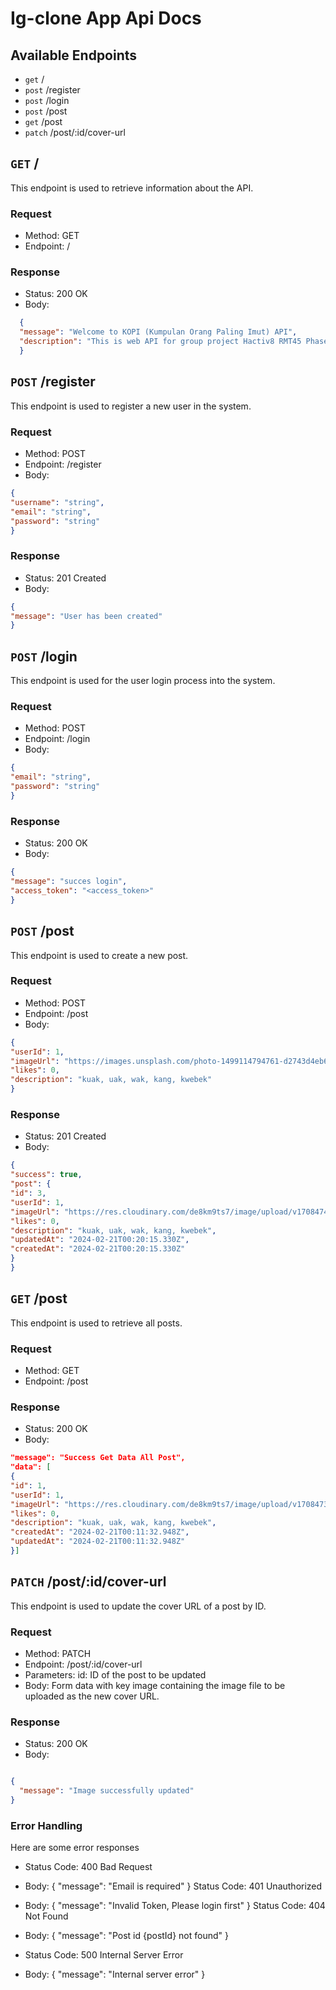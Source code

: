 # Ig-clone App Api Docs

## Available Endpoints

- `get` /
- `post` /register
- `post` /login
- `post` /post
- `get` /post
- `patch` /post/:id/cover-url

## `GET` /

This endpoint is used to retrieve information about the API.

### Request

- Method: GET
- Endpoint: /

### Response

- Status: 200 OK
- Body:
```json
  {
  "message": "Welcome to KOPI (Kumpulan Orang Paling Imut) API",
  "description": "This is web API for group project Hactiv8 RMT45 Phase2"
  }
  ```

## `POST` /register

This endpoint is used to register a new user in the system.

### Request

- Method: POST
- Endpoint: /register
- Body:
```json
{
"username": "string",
"email": "string",
"password": "string"
}
```
### Response

- Status: 201 Created
- Body:
```json
{
"message": "User has been created"
}
```
## `POST` /login

This endpoint is used for the user login process into the system.

### Request

- Method: POST
- Endpoint: /login
- Body:
```json
{
"email": "string",
"password": "string"
}
```
### Response

- Status: 200 OK
- Body:
```json
{
"message": "succes login",
"access_token": "<access_token>"
}
```
## `POST` /post

This endpoint is used to create a new post.

### Request

- Method: POST
- Endpoint: /post
- Body:
```json
{
"userId": 1,
"imageUrl": "https://images.unsplash.com/photo-1499114794761-d2743d4eb6f2?q=80&w=1470&auto=format&fit=crop&ixlib=rb-4.0.3&ixid=M3wxMjA3fDB8MHxwaG90by1wYWdlfHx8fGVufDB8fHx8fA%3D%3D",
"likes": 0,
"description": "kuak, uak, wak, kang, kwebek"
}
```
### Response

- Status: 201 Created
- Body:
```json
{
"success": true,
"post": {
"id": 3,
"userId": 1,
"imageUrl": "https://res.cloudinary.com/de8km9ts7/image/upload/v1708474326/posts/gw6vc51tddvgedljstxb.jpg",
"likes": 0,
"description": "kuak, uak, wak, kang, kwebek",
"updatedAt": "2024-02-21T00:20:15.330Z",
"createdAt": "2024-02-21T00:20:15.330Z"
}
}
```

## `GET` /post

This endpoint is used to retrieve all posts.

### Request

- Method: GET
- Endpoint: /post

### Response

- Status: 200 OK
- Body:
```json
"message": "Success Get Data All Post",
"data": [
{
"id": 1,
"userId": 1,
"imageUrl": "https://res.cloudinary.com/de8km9ts7/image/upload/v1708473804/posts/v5mipl1nqikvw1txhju3.jpg",
"likes": 0,
"description": "kuak, uak, wak, kang, kwebek",
"createdAt": "2024-02-21T00:11:32.948Z",
"updatedAt": "2024-02-21T00:11:32.948Z"
}]
```
## `PATCH` /post/:id/cover-url

This endpoint is used to update the cover URL of a post by ID.

### Request

- Method: PATCH
- Endpoint: /post/:id/cover-url
- Parameters:
id: ID of the post to be updated
- Body: Form data with key image containing the image file to be uploaded as the new cover URL.
### Response
- Status: 200 OK
- Body:
```json

{
  "message": "Image successfully updated"
}
```

### Error Handling
Here are some error responses

- Status Code: 400 Bad Request

- Body: { "message": "Email is required" }
Status Code: 401 Unauthorized

- Body: { "message": "Invalid Token, Please login first" }
Status Code: 404 Not Found

- Body: { "message": "Post id {postId} not found" }
- Status Code: 500 Internal Server Error

- Body: { "message": "Internal server error" }
